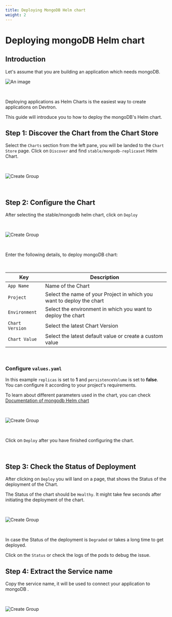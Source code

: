 ```yaml
---
title: Deploying MongoDB Helm chart
weight: 2
---
```


# Deploying mongoDB Helm chart

## Introduction 

Let's assume that you are building an application which needs mongoDB. 


![An image](../../../mongo.jpg) <!-- .element height="50%" width="70%" "border"="1px solid #D0D4D9" "padding"="16px"-->

&nbsp;&nbsp; 

Deploying applications as Helm Charts is the easiest way to create applications on Devtron. 

This guide will introduce you to how to deploy the mongoDB's Helm chart. 


## Step 1: Discover the Chart from the Chart Store

Select the `Charts` section from the left pane, you will be landed to the `Chart Store` page. Click on `Discover` and find `stable/mongodb-replicaset` Helm Chart.

&nbsp;&nbsp;

![Create Group](../../../first.jpg  "Create Groups")

&nbsp;&nbsp;

## Step 2: Configure the Chart 

After selecting the stable/mongodb helm chart, click on `Deploy` 

&nbsp;&nbsp;

![Create Group](../../../second.jpg  "Create Groups")

&nbsp;&nbsp;

Enter the following details, to deploy mongoDB chart:

<br />

Key        | Description
-----------|-------------
`App Name` | Name of the Chart
`Project` | Select the name of your Project in which you want to deploy the chart
`Environment` | Select the environment in which you want to deploy the chart
`Chart Version` | Select the latest Chart Version
`Chart Value` | Select the latest default value or create a custom value


<br />

### Configure `values.yaml` 


In this example `replicas` is set to **1** and `persistenceVolume` is set to **false**. You can configure it according to your project's requirements. 

To learn about different parameters used in the chart, you can check [Documentation of mongodb Helm chart](https://hub.helm.sh/charts/bitnami/mongodb)

&nbsp;&nbsp;

![Create Group](../../../15.jpg  "Create Groups")

&nbsp;&nbsp;

Click on `Deploy` after you have finished configuring the chart. 

<br />


## Step 3: Check the Status of Deployment

After clicking on `Deploy` you will land on a page, that shows the Status of the deployment of the Chart. 

The Status of the chart should be `Healthy`. It might take few seconds after  initiating the deployment of the chart.

&nbsp;&nbsp;

![Create Group](../../../16.jpg  "Create Groups")

&nbsp;&nbsp;

In case the Status of the deployment is `Degraded` or takes a long time to get deployed. 

Click on the `Status` or check the logs  of the pods to debug the issue.


## Step 4: Extract the Service name

Copy the service name, it will be used to connect your application to mongoDB .

&nbsp;&nbsp;

![Create Group](../../../18.jpg  "Create Groups")&nbsp;&nbsp;

&nbsp;&nbsp;
























